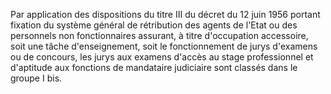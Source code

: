 Par application des dispositions du titre III du décret du 12 juin 1956 portant fixation du système général de rétribution des agents de l'Etat ou des personnels non fonctionnaires assurant, à titre d'occupation accessoire, soit une tâche d'enseignement, soit le fonctionnement de jurys d'examens ou de concours, les jurys aux examens d'accès au stage professionnel et d'aptitude aux fonctions de mandataire judiciaire sont classés dans le groupe I bis.

